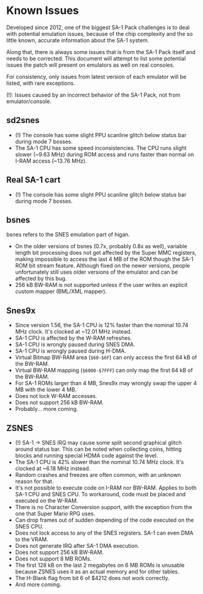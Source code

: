 # Known Issues

Developed since 2012, one of the biggest SA-1 Pack challenges is to deal with potential emulation issues, because of the chip complexity and the so little known, accurate information about the SA-1 system.

Along that, there is always some issues that is from the SA-1 Pack itself and needs to be corrected. This document will attempt to list some potential issues the patch will present on emulators as well on real consoles.

For consistency, only issues from latest version of each emulator will be listed, with rare exceptions.

(!): Issues caused by an incorrect behavior of the SA-1 Pack, not from emulator/console.

## sd2snes
* (!) The console has some slight PPU scanline glitch below status bar during mode 7 bosses.
* The SA-1 CPU has some speed inconsistencies. The CPU runs slight slower (~9.63 MHz) during ROM access and runs faster than normal on I-RAM access (~13.76 MHz).

## Real SA-1 cart
* (!) The console has some slight PPU scanline glitch below status bar during mode 7 bosses.

## bsnes
bsnes refers to the SNES emulation part of higan.
* On the older versions of bsnes (0.7x, probably 0.8x as well), variable length bit processing does not get affected by the Super MMC registers, making impossible to access the last 4 MB of the ROM though the SA-1 ROM bit stream feature. Although fixed on the newer versions, people unfortunately still uses older versions of the emulator and can be affected by this bug.
* 256 kB BW-RAM is not supported unless if the user writes an explicit custom mapper (BML/XML mapper).

## Snes9x
* Since version 1.56, the SA-1 CPU is 12% faster than the nominal 10.74 MHz clock. It's clocked at ~12.01 MHz instead.
* SA-1 CPU is affected by the W-RAM refreshes.
* SA-1 CPU is wrongly paused during SNES DMA.
* SA-1 CPU is wrongly paused during H-DMA.
* Virtual Bitmap BW-RAM area (`$60-$6F`) can only access the first 64 kB of the BW-RAM.
* Virtual BW-RAM mapping (`$6000-$7FFF`) can only map the first 64 kB of the BW-RAM.
* For SA-1 ROMs larger than 4 MB, Snes9x may wrongly swap the upper 4 MB with the lower 4 MB.
* Does not lock W-RAM accesses.
* Does not support 256 kB BW-RAM.
* Probably... more coming.

## ZSNES
* (!) SA-1 -> SNES IRQ may cause some split second graphical glitch around status bar. This can be noted when collecting coins, hitting blocks and running special HDMA code against the level.
* The SA-1 CPU is 42% slower than the nominal 10.74 MHz clock. It's clocked at ~6.18 MHz instead.
* Random crashes and freezes are often common, with an unknown reason for that.
* It's not possible to execute code on I-RAM nor BW-RAM. Applies to both SA-1 CPU and SNES CPU. To workaround, code must be placed and executed on the W-RAM.
* There is no Character Conversion support, with the exception from the one that Super Mario RPG uses.
* Can drop frames out of sudden depending of the code executed on the SNES CPU.
* Does not lock access to any of the SNES registers. SA-1 can even DMA to the VRAM.
* Does not generate IRQ after SA-1 DMA execution.
* Does not support 256 kB BW-RAM.
* Does not support 8 MB ROMs.
* The first 128 kB on the last 2 megabytes on 6 MB ROMs is unusable because ZSNES uses it as an actual memory and for other tables.
* The H-Blank flag from bit 6 of $4212 does not work correctly.
* And more coming.